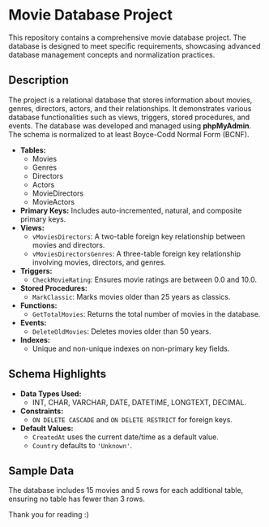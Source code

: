 # Movie Database Project  

This repository contains a comprehensive movie database project. The database is designed to meet specific requirements, showcasing advanced database management concepts and normalization practices.

## **Description**  
The project is a relational database that stores information about movies, genres, directors, actors, and their relationships. It demonstrates various database functionalities such as views, triggers, stored procedures, and events. The database was developed and managed using **phpMyAdmin**. The schema is normalized to at least Boyce-Codd Normal Form (BCNF).  
- **Tables:**  
  - Movies  
  - Genres  
  - Directors  
  - Actors  
  - MovieDirectors  
  - MovieActors  
- **Primary Keys:** Includes auto-incremented, natural, and composite primary keys.  
- **Views:**  
  - `vMoviesDirectors`: A two-table foreign key relationship between movies and directors.  
  - `vMoviesDirectorsGenres`: A three-table foreign key relationship involving movies, directors, and genres.  
- **Triggers:**  
  - `CheckMovieRating`: Ensures movie ratings are between 0.0 and 10.0.  
- **Stored Procedures:**  
  - `MarkClassic`: Marks movies older than 25 years as classics.  
- **Functions:**  
  - `GetTotalMovies`: Returns the total number of movies in the database.  
- **Events:**  
  - `DeleteOldMovies`: Deletes movies older than 50 years.  
- **Indexes:**  
  - Unique and non-unique indexes on non-primary key fields.  

## **Schema Highlights**  
- **Data Types Used:**  
  - INT, CHAR, VARCHAR, DATE, DATETIME, LONGTEXT, DECIMAL.  
- **Constraints:**  
  - `ON DELETE CASCADE` and `ON DELETE RESTRICT` for foreign keys.  
- **Default Values:**  
  - `CreatedAt` uses the current date/time as a default value.  
  - `Country` defaults to `'Unknown'`.

## **Sample Data**  
The database includes 15 movies and 5 rows for each additional table, ensuring no table has fewer than 3 rows.

Thank you for reading :)
